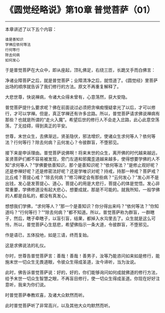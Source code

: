 # 《圆觉经略说》第10章 普觉菩萨（01）

------

本章讲述了以下五个内容：

```
谁是善知识
学佛应依何等法
行何等行
除去何病
如何发心
```

于是普觉菩萨在大众中，即从座起，顶礼佛足，右绕三匝，长跪叉手而白佛言：

净诸业障菩萨之后，就是普觉菩萨；业障清净之后，就悟道了。《圆觉经》里菩萨出场的顺序就告诉了我们修行的方法。原文不再重复解释了。

大悲世尊，快说禅病，令诸大众得未曾有，心意荡然，获大安隐。

普觉菩萨提什么要求呢？佛在前面说过必须把贪嗔痴慢疑拿光了以后，才可以修行，才可以学禅。但是，真正学禅还有许多岔路。所以，普觉菩萨请求佛说禅病有那些？也就是所谓的“走火入魔”。希望后世的修行人不会走入岔路，此心此意空荡荡，了无挂碍，得到真正的平安。

世尊，末世众生，去佛渐远，贤圣隐伏，邪法增炽，使诸众生求何等人？依何等法？行何等行？除去何病？云何发心？令彼群盲，不堕邪见。

接下来是申诉理由。普觉菩萨说佛啊！将来末世的众生，离开佛的时代越来越远，圣贤菩萨们都不容易被发现，旁门左道和邪魔歪道越来越多，使得想要学佛的人不知“求何等人？”学佛要依善知识，那个是善知识呢？“依何等法？”是修止观好呢？还是参禅好呢？还是修密法好呢？还是学唯识对呢？持戒，持那一种戒？菩萨戒？比丘戒？菩提心戒？“除去何病？”修习禅定会有那些病？“云何发心？”发心并不是出钱，发心是发菩提心、道心，菩提心的用是大悲行，菩提心的体是觉悟。发心非常重要，学佛修道没有起大悲心，想要成就，那是不可能的。就我所知，一般学佛的人都是自私的，都没有真发心。

想想我们学佛，“求何等人？”那一个是善知识？你分得出来吗？“依何等法？”你知道吗？“行何等行？”“除去何病？”都不知道。所以，普觉菩萨称为群盲，一群瞎子，然后，瞎子牵瞎子，以盲引盲，结果，都掉入水沟里去了。众生就是这么可怜，所以，普觉菩萨心生慈悲，希望佛指示一条大道，令彼群盲，不堕邪见。

作是语已，五体投地，如是三请，终而复始。

这是求佛说法的礼仪。

尔时，世尊告普觉菩萨言：善哉！善哉！善男子，汝等乃能咨问如来如是修行，能施末世一切众生无畏道眼，令彼众生得成圣道，汝今谛听，当为汝说。

此时，佛告诉普觉菩萨说：好的，好的，你们能够询问如何成就佛道的修行方法，给予末世一切众生智慧之眼，不再盲目修行，使一切众生得成圣道。你现在好好注意听，我来为你们说。

时普觉菩萨奉教欢喜，及诸大众默然而听。

此时普觉菩萨听了非常高兴，以及其他大众均默然而听。

